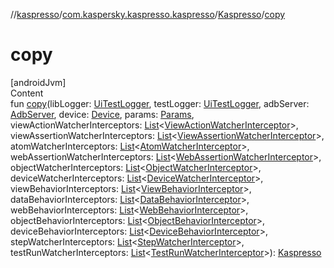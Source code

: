 //[kaspresso](../../index.md)/[com.kaspersky.kaspresso.kaspresso](../index.md)/[Kaspresso](index.md)/[copy](copy.md)



# copy  
[androidJvm]  
Content  
fun [copy](copy.md)(libLogger: [UiTestLogger](../../com.kaspersky.kaspresso.logger/-ui-test-logger/index.md), testLogger: [UiTestLogger](../../com.kaspersky.kaspresso.logger/-ui-test-logger/index.md), adbServer: [AdbServer](../../com.kaspersky.kaspresso.device.server/-adb-server/index.md), device: [Device](../../com.kaspersky.kaspresso.device/-device/index.md), params: [Params](../../com.kaspersky.kaspresso.params/-params/index.md), viewActionWatcherInterceptors: [List](https://kotlinlang.org/api/latest/jvm/stdlib/kotlin.collections/-list/index.html)<[ViewActionWatcherInterceptor](../../com.kaspersky.kaspresso.interceptors.watcher.view/-view-action-watcher-interceptor/index.md)>, viewAssertionWatcherInterceptors: [List](https://kotlinlang.org/api/latest/jvm/stdlib/kotlin.collections/-list/index.html)<[ViewAssertionWatcherInterceptor](../../com.kaspersky.kaspresso.interceptors.watcher.view/-view-assertion-watcher-interceptor/index.md)>, atomWatcherInterceptors: [List](https://kotlinlang.org/api/latest/jvm/stdlib/kotlin.collections/-list/index.html)<[AtomWatcherInterceptor](../../com.kaspersky.kaspresso.interceptors.watcher.view/-atom-watcher-interceptor/index.md)>, webAssertionWatcherInterceptors: [List](https://kotlinlang.org/api/latest/jvm/stdlib/kotlin.collections/-list/index.html)<[WebAssertionWatcherInterceptor](../../com.kaspersky.kaspresso.interceptors.watcher.view/-web-assertion-watcher-interceptor/index.md)>, objectWatcherInterceptors: [List](https://kotlinlang.org/api/latest/jvm/stdlib/kotlin.collections/-list/index.html)<[ObjectWatcherInterceptor](../../com.kaspersky.kaspresso.interceptors.watcher.kautomator/-object-watcher-interceptor/index.md)>, deviceWatcherInterceptors: [List](https://kotlinlang.org/api/latest/jvm/stdlib/kotlin.collections/-list/index.html)<[DeviceWatcherInterceptor](../../com.kaspersky.kaspresso.interceptors.watcher.kautomator/-device-watcher-interceptor/index.md)>, viewBehaviorInterceptors: [List](https://kotlinlang.org/api/latest/jvm/stdlib/kotlin.collections/-list/index.html)<[ViewBehaviorInterceptor](../../com.kaspersky.kaspresso.interceptors.behavior/-view-behavior-interceptor/index.md)>, dataBehaviorInterceptors: [List](https://kotlinlang.org/api/latest/jvm/stdlib/kotlin.collections/-list/index.html)<[DataBehaviorInterceptor](../../com.kaspersky.kaspresso.interceptors.behavior/-data-behavior-interceptor/index.md)>, webBehaviorInterceptors: [List](https://kotlinlang.org/api/latest/jvm/stdlib/kotlin.collections/-list/index.html)<[WebBehaviorInterceptor](../../com.kaspersky.kaspresso.interceptors.behavior/-web-behavior-interceptor/index.md)>, objectBehaviorInterceptors: [List](https://kotlinlang.org/api/latest/jvm/stdlib/kotlin.collections/-list/index.html)<[ObjectBehaviorInterceptor](../../com.kaspersky.kaspresso.interceptors.behaviorkautomator/-object-behavior-interceptor/index.md)>, deviceBehaviorInterceptors: [List](https://kotlinlang.org/api/latest/jvm/stdlib/kotlin.collections/-list/index.html)<[DeviceBehaviorInterceptor](../../com.kaspersky.kaspresso.interceptors.behaviorkautomator/-device-behavior-interceptor/index.md)>, stepWatcherInterceptors: [List](https://kotlinlang.org/api/latest/jvm/stdlib/kotlin.collections/-list/index.html)<[StepWatcherInterceptor](../../com.kaspersky.kaspresso.interceptors.watcher.testcase/-step-watcher-interceptor/index.md)>, testRunWatcherInterceptors: [List](https://kotlinlang.org/api/latest/jvm/stdlib/kotlin.collections/-list/index.html)<[TestRunWatcherInterceptor](../../com.kaspersky.kaspresso.interceptors.watcher.testcase/-test-run-watcher-interceptor/index.md)>): [Kaspresso](index.md)  



